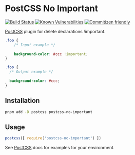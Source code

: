 # PostCSS No Important 
[![Build Status][ci-img]][ci] [![Known Vulnerabilities](https://snyk.io//test/github/DUBANGARCIA/postcss-no-important/badge.svg?targetFile=package.json)](https://snyk.io//test/github/DUBANGARCIA/postcss-no-important?targetFile=package.json)
[![Commitizen friendly](https://img.shields.io/badge/commitizen-friendly-brightgreen.svg)](http://commitizen.github.io/cz-cli/)


[PostCSS] plugin for delete declarations !important.

[PostCSS]: https://github.com/postcss/postcss
[ci-img]:  https://travis-ci.org/DUBANGARCIA/postcss-no-important.svg
[ci]:      https://travis-ci.org/DUBANGARCIA/postcss-no-important

```css
.foo {
    /* Input example */
    
    background-color: #ccc !important;
}
```

```css
.foo {
  /* Output example */
  
  background-color: #ccc;
}
```

## Installation

```bash
pnpm add -D postcss postcss-no-important
```

## Usage

```js
postcss([ require('postcss-no-important') ])
```

See [PostCSS] docs for examples for your environment.
